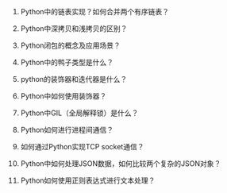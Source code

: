 1. Python中的链表实现？如何合并两个有序链表？
2. Python中深拷贝和浅拷贝的区别？

3. Python闭包的概念及应用场景？

4. Python中的鸭子类型是什么？

5. python的装饰器和迭代器是什么？

6. Python中如何使用装饰器？

7. Python中GIL（全局解释锁）是什么？

8. Python如何进行进程间通信？

9. 如何通过Python实现TCP socket通信？

10. Python中如何处理JSON数据，如何比较两个复杂的JSON对象？

11. Python如何使用正则表达式进行文本处理？